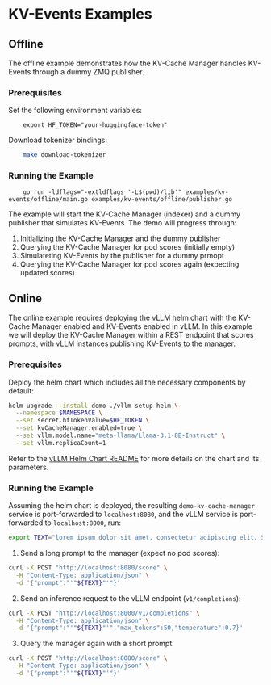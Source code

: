 # KV-Events Examples

## Offline

The offline example demonstrates how the KV-Cache Manager handles KV-Events through a dummy ZMQ publisher.

### Prerequisites

Set the following environment variables:
```
    export HF_TOKEN="your-huggingface-token"
```

Download tokenizer bindings:
```bash
    make download-tokenizer
```

### Running the Example
```
    go run -ldflags="-extldflags '-L$(pwd)/lib'" examples/kv-events/offline/main.go examples/kv-events/offline/publisher.go
```

The example will start the KV-Cache Manager (indexer) and a dummy publisher that simulates KV-Events. 
The demo will progress through:
1. Initializing the KV-Cache Manager and the dummy publisher
2. Querying the KV-Cache Manager for pod scores (initially empty)
3. Simulateting KV-Events by the publisher for a dummy prmopt
4. Querying the KV-Cache Manager for pod scores again (expecting updated scores)

## Online

The online example requires deploying the vLLM helm chart with the KV-Cache Manager enabled and KV-Events enabled in vLLM.
In this example we will deploy the KV-Cache Manager within a REST endpoint that scores prompts, with vLLM instances publishing
KV-Events to the manager.

### Prerequisites

Deploy the helm chart which includes all the necessary components by default:
```bash
helm upgrade --install demo ./vllm-setup-helm \
  --namespace $NAMESPACE \
  --set secret.hfTokenValue=$HF_TOKEN \
  --set kvCacheManager.enabled=true \
  --set vllm.model.name="meta-llama/Llama-3.1-8B-Instruct" \
  --set vllm.replicaCount=1
```

Refer to the [vLLM Helm Chart README](../vllm-setup-helm/README.md) for more details on the chart and its parameters.

### Running the Example
Assuming the helm chart is deployed, the resulting `demo-kv-cache-manager` service is port-forwarded to `localhost:8080`, 
and the vLLM service is port-forwarded to `localhost:8000`, run:

```bash
export TEXT="lorem ipsum dolor sit amet, consectetur adipiscing elit. Sed do eiusmod tempor incididunt ut labore et dolore magna aliqua. Ut enim ad minim veniam, quis nostrud exercitation ullamco laboris nisi ut aliquip ex ea commodo consequat. Duis aute irure dolor in reprehenderit in voluptate velit esse cillum dolore eu fugiat nulla pariatur. Excepteur sint occaecat cupidatat non proident, sunt in culpa qui officia deserunt mollit anim id est laborum. Lorem ipsum dolor sit amet, consectetur adipiscing elit. Curabitur pretium tincidunt lacus. Nulla gravida orci a odio. Nullam varius, turpis et commodo pharetra, est eros bibendum elit, nec luctus magna felis sollicitudin mauris. Integer in mauris eu nibh euismod gravida. Duis ac tellus et risus vulputate vehicula. Donec lobortis risus a elit. Etiam tempor. Ut ullamcorper, ligula eu tempor congue, eros est euismod turpis, id tincidunt sapien risus a quam. Maecenas fermentum consequat mi. Donec fermentum. Pellentesque malesuada nulla a mi. Duis sapien sem, aliquet nec, commodo eget, consequat quis, neque. Aliquam faucibus, elit ut dictum aliquet, felis nisl adipiscing sapien, sed malesuada diam lacus eget erat. Cras mollis scelerisque nunc. Nullam arcu. Aliquam consequat. Curabitur augue lorem, dapibus quis, laoreet et, pretium ac, nisi. Aenean magna nisl, mollis quis, molestie eu, feugiat in, orci. In hac habitasse platea dictumst. sunt in culpa qui officia deserunt mollit anim id est laborum. Lorem ipsum dolor sit amet, consectetur adipiscing elit. Curabitur pretium tincidunt lacus. Nulla gravida orci a odio. Nullam varius, turpis et commodo pharetra, est eros bibendum elit, nec luctus magna felis sollicitudin mauris. Integer in mauris eu nibh euismod gravida. Duis ac tellus et risus vulputate vehicula. Donec lobortis risus a elit. Etiam tempor. Ut ullamcorper, ligula eu tempor congue, eros est euismod turpis, id tincidunt sapien risus a quam. Maecenas fermentum consequat mi. Donec fermentum. Pellentesque malesuada nulla a mi. Duis sapien sem, aliquet nec, commodo eget, consequat quis, neque. Aliquam faucibus, elit ut dictum aliquet, felis nisl adipiscing sapien, sed malesuada diam lacus eget erat. Cras mollis scelerisque nunc. Nullam arcu. Aliquam consequat. Curabitur augue lorem, dapibus quis, laoreet et, pretium ac, nisi. Aenean magna nisl, mollis quis, molestie eu, feugiat in, orci. In hac habitasse platea dictumst."
```

1. Send a long prompt to the manager (expect no pod scores):
```bash
curl -X POST "http://localhost:8080/score" \
  -H "Content-Type: application/json" \
  -d '{"prompt":"'"${TEXT}"'"}'
```

2. Send an inference request to the vLLM endpoint (`v1/completions`):
```bash
curl -X POST "http://localhost:8000/v1/completions" \
  -H "Content-Type: application/json" \
  -d '{"prompt":"'"${TEXT}"'","max_tokens":50,"temperature":0.7}'
```

3. Query the manager again with a short prompt:
```bash
curl -X POST "http://localhost:8080/score" \
  -H "Content-Type: application/json" \
  -d '{"prompt":"'"${TEXT}"'"}'
```
